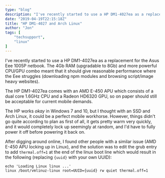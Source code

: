 ```yaml
---
type: "blog"
description: "I've recently started to use a HP DM1-4027ea as a replacement for the Asus Eee 1005P netbook. The 4Gb RAM (upgradable to 8Gb) and more powerful CPU/GPU combo meant that it should give reasonable performance where the Eee struggles (downloading npm modules and browsing script/image heavy websites)..."
date: "2019-04-19T22:15:18Z"
title: "HP DM1-4027 and Arch Linux"
author: "Jon"
tags: [
	"techsupport",
	"linux"
]
---
```


I've recently started to use a HP DM1-4027ea as a replacement for the Asus Eee 1005P netbook. The 4Gb RAM (upgradable to 8Gb) and more powerful CPU/GPU combo meant that it should give reasonable performance where the Eee struggles (downloading npm modules and browsing script/image heavy websites).

The HP DM1-4027ea comes with an AMD E-450 APU which consists of a dual core 1.6GHz CPU and a Radeon HD6320 GPU, so on paper should still be acceptable for current mobile demands.

The HP works _okay_ in Windows 7 and 10, but I thought with an SSD and Arch Linux, it could be a perfect mobile workhorse. However, things didn't go quite according to plan as first of all, it gets pretty warm very quickly, and it would completely lock up seemingly at random, and I'd have to fully power it off before powering it back on.

After digging around online, I found other people with a similar issue (AMD E-450 APU locking up in Linux), and the solution was to edit the grub entry to add `thermal.off=1` at the end of the linux boot line which would result in the following (replacing `{uuid}` with your own UUID):

```
echo 'Loading Linux linux ...'
linux /boot/vmlinuz-linux root=UUID={uuid} rw quiet thermal.off=1
```
